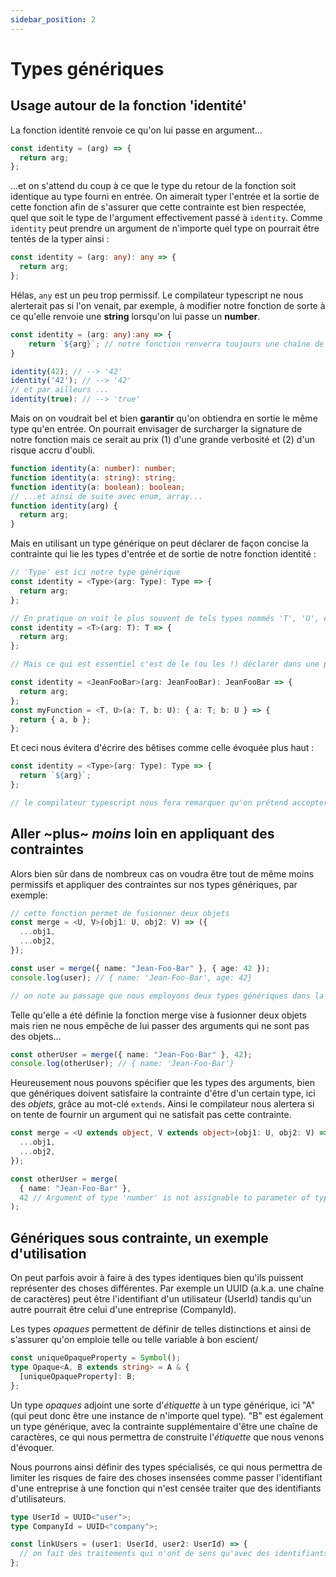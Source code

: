 ```yaml
---
sidebar_position: 2
---
```


# Types génériques

## Usage autour de la fonction 'identité'

La fonction identité renvoie ce qu'on lui passe en argument...

```ts
const identity = (arg) => {
  return arg;
};
```

...et on s'attend du coup à ce que le type du retour de la fonction soit identique au type fourni en entrée.
On aimerait typer l'entrée et la sortie de cette fonction afin de s'assurer que cette contrainte est bien respectée, quel que soit le type de l'argument effectivement passé à `identity`.
Comme `identity` peut prendre un argument de n'importe quel type on pourrait être tentés de la typer ainsi :

```ts
const identity = (arg: any): any => {
  return arg;
};
```

Hélas, `any` est un peu trop permissif. Le compilateur typescript ne nous alerterait pas si l'on venait, par exemple, à modifier notre fonction de sorte à ce qu'elle renvoie une **string** lorsqu'on lui passe un **number**.

```ts
const identity = (arg: any):any => {
    return `${arg}`; // notre fonction renverra toujours une chaîne de caractères
}

identity(42); // --> '42'
identity('42'); // --> '42'
// et par ailleurs ...
identity(true): // --> 'true'
```

Mais on on voudrait bel et bien **garantir** qu'on obtiendra en sortie le même type qu'en entrée.
On pourrait envisager de surcharger la signature de notre fonction mais ce serait au prix (1) d'une grande verbosité et (2) d'un risque accru d'oubli.

```ts
function identity(a: number): number;
function identity(a: string): string;
function identity(a: boolean): boolean;
// ...et ainsi de suite avec enum, array...
function identity(arg) {
  return arg;
}
```

Mais en utilisant un type générique on peut déclarer de façon concise la contrainte qui lie les types d'entrée et de sortie de notre fonction identité :

```ts
// 'Type' est ici notre type générique
const identity = <Type>(arg: Type): Type => {
  return arg;
};

// En pratique on voit le plus souvent de tels types nommés 'T', 'U', etc...
const identity = <T>(arg: T): T => {
  return arg;
};

// Mais ce qui est essentiel c'est de le (ou les !) déclarer dans une paire de chevrons avant les arguments de la fonction

const identity = <JeanFooBar>(arg: JeanFooBar): JeanFooBar => {
  return arg;
};
const myFunction = <T, U>(a: T, b: U): { a: T; b: U } => {
  return { a, b };
};
```

Et ceci nous évitera d'écrire des bêtises comme celle évoquée plus haut :

```ts
const identity = <Type>(arg: Type): Type => {
  return `${arg}`;
};

// le compilateur typescript nous fera remarquer qu'on prétend accepter n'importe quel 'Type' en entrée pour un retour du même 'Type' alors que notre implémentation est vouée à retourner une string
```

## Aller ~plus~ _moins_ loin en appliquant des contraintes

Alors bien sûr dans de nombreux cas on voudra être tout de même moins permissifs et appliquer des contraintes sur nos types génériques, par exemple:

```ts
// cette fonction permet de fusionner deux objets
const merge = <U, V>(obj1: U, obj2: V) => ({
  ...obj1,
  ...obj2,
});

const user = merge({ name: "Jean-Foo-Bar" }, { age: 42 });
console.log(user); // { name: 'Jean-Foo-Bar', age: 42}

// on note au passage que nous employons deux types génériques dans la signature de _merge_, obj1 et obj2 n'étant pas (nécessairement) du même type
```

Telle qu'elle a été définie la fonction merge vise à fusionner deux objets mais rien ne nous empêche de lui passer des arguments qui ne sont pas des objets...

```ts
const otherUser = merge({ name: "Jean-Foo-Bar" }, 42);
console.log(otherUser); // { name: 'Jean-Foo-Bar'}
```

Heureusement nous pouvons spécifier que les types des arguments, bien que génériques doivent satisfaire la contrainte d'être d'un certain type, ici des _objets_, grâce au mot-clé `extends`.
Ainsi le compilateur nous alertera si on tente de fournir un argument qui ne satisfait pas cette contrainte.

```ts
const merge = <U extends object, V extends object>(obj1: U, obj2: V) => ({
  ...obj1,
  ...obj2,
});

const otherUser = merge(
  { name: "Jean-Foo-Bar" },
  42 // Argument of type 'number' is not assignable to parameter of type 'object'.ts(2345)
);
```

## Génériques sous contrainte, un exemple d'utilisation

On peut parfois avoir à faire à des types identiques bien qu'ils puissent représenter des choses différentes.
Par exemple un UUID (a.k.a. une chaîne de caractères) peut être l'identifiant d'un utilisateur (UserId) tandis qu'un autre pourrait être celui d'une entreprise (CompanyId).

Les types _opaques_ permettent de définir de telles distinctions et ainsi de s'assurer qu'on emploie telle ou telle variable à bon escient/

```ts
const uniqueOpaqueProperty = Symbol();
type Opaque<A, B extends string> = A & {
  [uniqueOpaqueProperty]: B;
};
```

Un type _opaques_ adjoint une sorte d'_étiquette_ à un type générique, ici "A" (qui peut donc être une instance de n'importe quel type).
"B" est également un type générique, avec la contrainte supplémentaire d'être une chaîne de caractères, ce qui nous permettra de construite l'_étiquette_ que nous venons d'évoquer.

Nous pourrons ainsi définir des types spécialisés, ce qui nous permettra de limiter les risques de faire des choses insensées comme passer l'identifiant d'une entreprise à une fonction qui n'est censée traiter que des identifiants d'utilisateurs.

```ts
type UserId = UUID<"user">;
type CompanyId = UUID<"company">;

const linkUsers = (user1: UserId, user2: UserId) => {
  // on fait des traitements qui n'ont de sens qu'avec des identifiants d'utilisateurs
};
```
